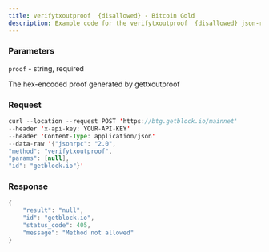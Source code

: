 ```yaml
---
title: verifytxoutproof  {disallowed} - Bitcoin Gold
description: Example code for the verifytxoutproof  {disallowed} json-rpc method. Сomplete guide on how to use verifytxoutproof  {disallowed} json-rpc in GetBlock.io Web3 documentation.
---
```


### Parameters


`proof` - string, required

The hex-encoded proof generated by gettxoutproof

### Request

``` java
curl --location --request POST 'https://btg.getblock.io/mainnet' 
--header 'x-api-key: YOUR-API-KEY' 
--header 'Content-Type: application/json' 
--data-raw '{"jsonrpc": "2.0",
"method": "verifytxoutproof",
"params": [null],
"id": "getblock.io"}'
```

###  Response

``` java
{
    "result": "null",
    "id": "getblock.io",
    "status_code": 405,
    "message": "Method not allowed"
}
```


